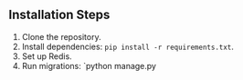 
## Installation Steps
1. Clone the repository.
2. Install dependencies: `pip install -r requirements.txt`.
3. Set up Redis.
4. Run migrations: `python manage.py
